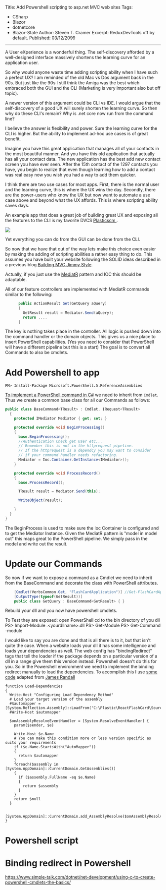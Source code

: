 Title: Add Powershell scripting to asp.net MVC web sites
Tags: 
  - CSharp 
  - Blazor 
  - dotnetcore 
  - Blazor-State
Author: Steven T. Cramer
Excerpt: ReduxDevTools off by default. 
Published: 03/12/2099
---

A User eXperience is a wonderful thing.  The self-discovery afforded by a well-designed interface massively shortens the learning curve for an application user. 

So why would anyone waste time adding scripting ability when I have such a perfect UX?  I am reminded of the old Mac vs Dos argument back in the 90s.  But just like the 90s I still think the Amiga was the best which embraced both the GUI and the CLI (Marketing is very important also but off topic).

A newer version of this argument could be CLI vs IDE. I would argue that the self-discovery of a good UX will surely shorten the learning curve.  So then why do these CLI's remain?  Why is .net core now run from the command line?

I believe the answer is flexibility and power.  Sure the learning curve for the CLI is higher.  But the ability to implement ad-hoc use cases is of great benefit.  

Imagine you have this great application that manages all of your contacts in the most beautiful manner.  And you have this old application that actually has all your contact data.  The new application has the best add new contact screen you have ever seen.  After the 15th contact of the 1297 contacts you have, you begin to realize that even though learning how to add a contact was real easy now you wish you had a way to add them quicker.

I think there are two use cases for most apps.  First, there is the normal user and the learning curve, this is where the UX wins the day. Secondly, there are the power-users who know the UX but now want to automate a use case above and beyond what the UX affords. This is where scripting ability saves days.

An example app that does a great job of building great UX and exposing all the features to the CLI is my favorite DVCS [Plasticscm ](https://www.plasticscm.com/). 

![](/content/images/2016/11/2016-11-01_1910.png)

Yet everything you can do from the GUI can be done from the CLI.

So now that we have that out of the way lets make this choice even easier by making the adding of scripting abilities a rather easy thing to do.  This assumes you have built your website following the SOLID ideas described in a previous blog [Building MVC Jimmy Style](http://www.thefreezeteam.com/2015/08/10/building-mvc-jimmy-style/).

Actually, if you just use the [MediatR](https://github.com/jbogard/MediatR) pattern and IOC this should be adaptable.

All of our feature controllers are implemented with MediatR commands similar to the following:

```csharp
      public ActionResult Get(GetQuery aQuery)
      {
        GetResult result = Mediator.Send(aQuery);
        return ....
      }
```
The key is nothing takes place in the controller.  All logic is pushed down into the command handler or the domain objects.  This gives us a nice place to insert PowerShell capabilities.  (Yes you need to consider that PowerShell will have a different pipeline but this is a start)  The goal is to convert all Commands to also be cmdlets. 

# Add Powershell to app
`PM> Install-Package Microsoft.PowerShell.5.ReferenceAssemblies`

[To implement a PowerShell command in C#](https://www.simple-talk.com/dotnet/net-development/using-c-to-create-powershell-cmdlets-the-basics/) we need to inherit from `Cmdlet`. Thus we create a common base class for all our Commands as follows:

```csharp
public class BaseCommand<TResult> : Cmdlet, IRequest<TResult>
  {
    protected IMediator Mediator { get; set; }

    protected override void BeginProcessing()
    {
      base.BeginProcessing();
      //Authentication Check get User etc...
      // Remember this is not in the httprequest pipeline.
      // If the httprequest is a dependcy you may want to consider 
      // if your command handler needs refactoring.
      Mediator = Ioc.Container.GetInstance<IMediator>();
    }

    protected override void ProcessRecord()
    {
      base.ProcessRecord();

      TResult result = Mediator.Send(this);

      WriteObject(result);

    }
  }
}
```

The BeginProcess is used to make sure the Ioc Container is configured and to get the Mediator Instance.  Given the MediatR pattern is "model in model out" this maps great to the PowerShell pipeline.  We simply pass in the model and write out the result.

# Update our Commands

So now if we want to expose a command as a Cmdlet we need to inherit from the BaseCommand and decorate the class with PowerShell attributes.

```csharp
    [Cmdlet(VerbsCommon.Get, "FlashCardApplication")] //Get-FlashCardApplication
    [OutputType(typeof(GetResult))]
    public class GetQuery : BaseCommand<GetResult> { }
```

Rebuild your dll and you now have powershell cmdlets.

To Test they are exposed: 
open PowerShell 
cd to the bin directory of you dll
PS> Import-Module .\<yourdllname>.dll
PS> Get-Module
PS> Get-Command -module <YourModuleaName>

I would like to say you are done and that is all there is to it,  but that isn't quite the case.  When a website loads your dll it has some intelligence and loads your dependencies as well. The web config has "bindingRedirect" tags that tell the loader if the package depends on a particular version of a dll in a range give them this version instead.  Powershell doesn't do this for you. So in the Powershell environment we need to implement the binding redirect manually to load the dependencies.  To accomplish this I use [some code](https://gist.github.com/JamesRandall/444f3365751edb130bef197f2222cfa5) adapted from [James Randall](https://gist.github.com/JamesRandall) 

```
function Load-Dependencies
{
  Write-Host "Configuring Load Dependency Method"
  # Load your target version of the assembly
  #$automapper = [System.Reflection.Assembly]::LoadFrom("C:\Plastic\ReactFlashCard\Source\FlashCards\bin\AutoMapper.dll")
  #Write-Host $automapper
  
  $onAssemblyResolveEventHandler = [System.ResolveEventHandler]	{
    param($sender, $e)
    
    Write-Host $e.Name
    # You can make this condition more or less version specific as suits your requirements
    if ($e.Name.StartsWith("AutoMapper")) 
    {
      return $automapper
    }
    foreach($assembly in [System.AppDomain]::CurrentDomain.GetAssemblies()) 
    {
      if ($assembly.FullName -eq $e.Name) 
      {
        return $assembly
      }
    }
    return $null
  }

  [System.AppDomain]::CurrentDomain.add_AssemblyResolve($onAssemblyResolveEventHandler)
}
```

# Powershell script
# Binding redirect in Powershell

https://www.simple-talk.com/dotnet/net-development/using-c-to-create-powershell-cmdlets-the-basics/


